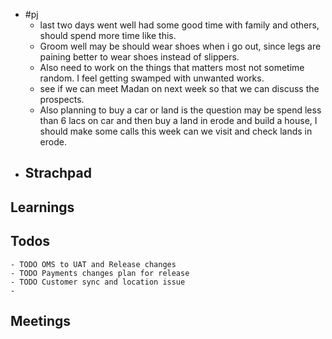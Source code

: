 - #pj
	- last two days went well had some good time with family and others, should spend more time like this.
	- Groom well may be should wear shoes when i go out, since legs are paining better to wear shoes instead of slippers.
	- Also need to work on the things that matters most not sometime random. I feel getting swamped with unwanted works.
	- see if we can meet Madan on next week so that we can discuss the prospects.
	- Also planning to buy a car or land is the question may be spend less than 6 lacs on car and then buy a land in erode and build a house, I should make some calls this week can we visit and check lands in erode.
- ## Strachpad
## Learnings
## Todos
	- TODO OMS to UAT and Release changes
	- TODO Payments changes plan for release
	- TODO Customer sync and location issue
	-
## Meetings
